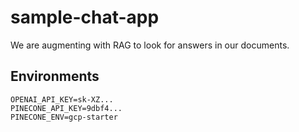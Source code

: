 # sample-chat-app

We are augmenting with RAG to look for answers in our documents.

## Environments

```env
OPENAI_API_KEY=sk-XZ...
PINECONE_API_KEY=9dbf4...
PINECONE_ENV=gcp-starter
```